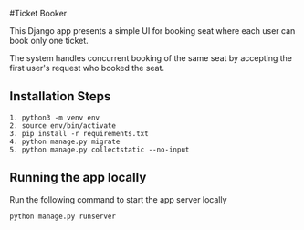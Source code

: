 #Ticket Booker

This Django app presents a simple UI for booking seat where each user can book only one ticket.

The system handles concurrent booking of the same seat by accepting the first user's request who booked the seat.

## Installation Steps
```buildoutcfg
1. python3 -m venv env
2. source env/bin/activate
3. pip install -r requirements.txt
4. python manage.py migrate
5. python manage.py collectstatic --no-input
```

## Running the app locally
Run the following command to start the app server locally

`python manage.py runserver`